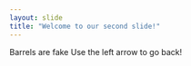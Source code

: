```yaml
---
layout: slide
title: "Welcome to our second slide!"
---
```

Barrels are fake
Use the left arrow to go back!
